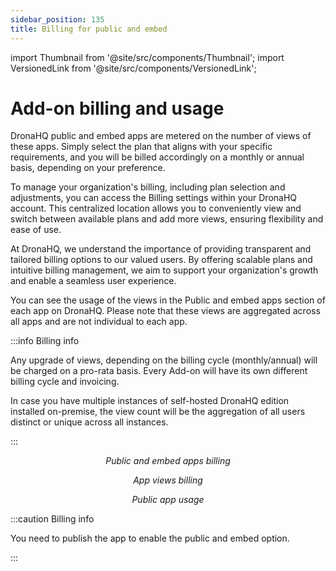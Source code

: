 ```yaml
---
sidebar_position: 135
title: Billing for public and embed
---
```


import Thumbnail from '@site/src/components/Thumbnail';
import VersionedLink from '@site/src/components/VersionedLink';

# Add-on billing and usage

DronaHQ public and embed apps are metered on the number of views of these apps. Simply select the plan that aligns with your specific requirements, and you will be billed accordingly on a monthly or annual basis, depending on your preference.

To manage your organization's billing, including plan selection and adjustments, you can access the Billing settings within your DronaHQ account. This centralized location allows you to conveniently view and switch between available plans and add more views, ensuring flexibility and ease of use.

At DronaHQ, we understand the importance of providing transparent and tailored billing options to our valued users. By offering scalable plans and intuitive billing management, we aim to support your organization's growth and enable a seamless user experience.

You can see the usage of the views in the Public and embed apps section of each app on DronaHQ. Please note that these views are aggregated across all apps and are not individual to each app. 

:::info Billing info

Any upgrade of views, depending on the billing cycle (monthly/annual) will be charged on a pro-rata basis. Every Add-on will have its own different billing cycle and invoicing.

In case you have multiple instances of self-hosted DronaHQ edition installed on-premise, the view count will be the aggregation of all users distinct or unique across all instances.

:::

<figure>
  <Thumbnail src="/img/public-embed/public-apps-billing.png" alt="Public apps billing" width='100%'/>
  <figcaption align = "center"><i>Public and embed apps billing</i></figcaption>
</figure>

<figure>
  <Thumbnail src="/img/public-embed/views-billing.png" alt="Views billing" width='100%'/>
  <figcaption align = "center"><i>App views billing</i></figcaption>
</figure>

<figure>
  <Thumbnail src="/img/public-embed/public-app-usage.png" alt="Public app usage" width='100%'/>
  <figcaption align = "center"><i>Public app usage</i></figcaption>
</figure>

:::caution Billing info

You need to publish the app to enable the public and embed option.

:::